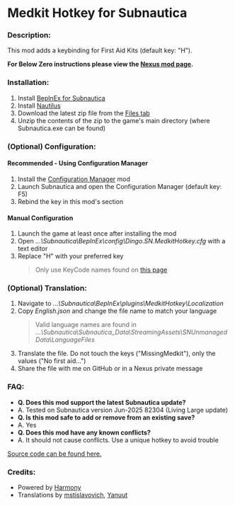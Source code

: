 # **Medkit Hotkey for Subnautica**

### **Description:**

This mod adds a keybinding for First Aid Kits (default key: "H").

**For Below Zero instructions please view the [Nexus mod page](https://www.nexusmods.com/subnauticabelowzero/mods/360).**

### **Installation:**

1. Install [BepInEx for Subnautica](https://www.nexusmods.com/subnautica/mods/1108)
2. Install [Nautilus](https://www.nexusmods.com/subnautica/mods/1262)
3. Download the latest zip file from the [Files tab](https://www.nexusmods.com/subnautica/mods/190?tab=files)
4. Unzip the contents of the zip to the game's main directory (where Subnautica.exe can be found)

### **(Optional) Configuration:**

#### Recommended - Using Configuration Manager

1. Install the [Configuration Manager](https://www.nexusmods.com/subnautica/mods/1112) mod
2. Launch Subnautica and open the Configuration Manager (default key: F5)
3. Rebind the key in this mod's section

#### Manual Configuration

1. Launch the game at least once after installing the mod
2. Open *...\Subnautica\BepInEx\config\Dingo.SN.MedkitHotkey.cfg* with a text editor
3. Replace "H" with your preferred key
    > Only use KeyCode names found on [this page](https://docs.unity3d.com/ScriptReference/KeyCode.html)

### **(Optional) Translation:**

1. Navigate to *...\Subnautica\BepInEx\plugins\MedkitHotkey\Localization*
2. Copy *English.json* and change the file name to match your language
    > Valid language names are found in *...\Subnautica\Subnautica_Data\StreamingAssets\SNUnmanagedData\LanguageFiles*
3. Translate the file. Do not touch the keys ("MissingMedkit"), only the values ("No first aid...")
4. Share the file with me on GitHub or in a Nexus private message

### **FAQ:**

- **Q. Does this mod support the latest Subnautica update?**
- A. Tested on Subnautica version Jun-2025 82304 (Living Large update)
- **Q. Is this mod safe to add or remove from an existing save?**
- A. Yes
- **Q. Does this mod have any known conflicts?**
- A. It should not cause conflicts. Use a unique hotkey to avoid trouble

[Source code can be found here.](https://github.com/DingoDjango/snMedkitHotkey)

### **Credits:**

- Powered by [Harmony](https://github.com/pardeike/Harmony)
- Translations by [mstislavovich](https://forums.nexusmods.com/index.php?/user/23416669-mstislavovich/), [Yanuut](https://github.com/Yanuut)
